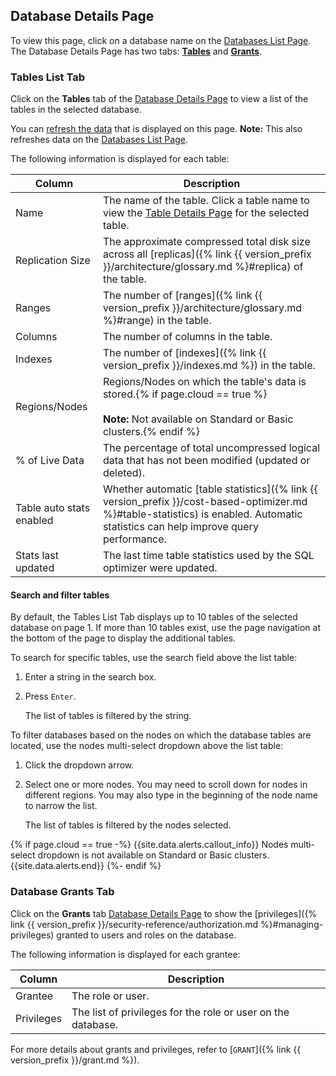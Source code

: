 ## Database Details Page

To view this page, click on a database name on the [Databases List Page](#databases-list-page). The Database Details Page has two tabs: [**Tables**](#tables-list-tab) and [**Grants**](#database-grants-tab).

### Tables List Tab

Click on the **Tables** tab of the [Database Details Page](#database-details-page) to view a list of the tables in the selected database.

You can [refresh the data](#refresh-data) that is displayed on this page. **Note:** This also refreshes data on the [Databases List Page](#databases-list-page).

The following information is displayed for each table:

 Column                        | Description
-------------------------------|-------------
Name                           | The name of the table. Click a table name to view the [Table Details Page](#table-details-page) for the selected table.
Replication Size               | The approximate compressed total disk size across all [replicas]({% link {{ version_prefix }}/architecture/glossary.md %}#replica) of the table.
Ranges                         | The number of [ranges]({% link {{ version_prefix }}/architecture/glossary.md %}#range) in the table.
Columns                        | The number of columns in the table.
Indexes                        | The number of [indexes]({% link {{ version_prefix }}/indexes.md %}) in the table.
Regions/Nodes                  | Regions/Nodes on which the table's data is stored.{% if page.cloud == true %}<br><br>**Note:** Not available on Standard or Basic clusters.{% endif %}
% of Live Data                 | The percentage of total uncompressed logical data that has not been modified (updated or deleted).
Table auto stats enabled       | Whether automatic [table statistics]({% link {{ version_prefix }}/cost-based-optimizer.md %}#table-statistics) is enabled. Automatic statistics can help improve query performance.
Stats last updated             | The last time table statistics used by the SQL optimizer were updated.

#### Search and filter tables

By default, the Tables List Tab displays up to 10 tables of the selected database on page 1. If more than 10 tables exist, use the page navigation at the bottom of the page to display the additional tables.

To search for specific tables, use the search field above the list table:

1. Enter a string in the search box.
1. Press `Enter`.

    The list of tables is filtered by the string.

To filter databases based on the nodes on which the database tables are located, use the nodes multi-select dropdown above the list table:

1. Click the dropdown arrow.
1. Select one or more nodes. You may need to scroll down for nodes in different regions. You may also type in the beginning of the node name to narrow the list.

    The list of tables is filtered by the nodes selected.

{% if page.cloud == true  -%}
{{site.data.alerts.callout_info}}
Nodes multi-select dropdown is not available on Standard or Basic clusters.
{{site.data.alerts.end}}
{%- endif %}

### Database Grants Tab

Click on the **Grants** tab [Database Details Page](#database-details-page) to show the [privileges]({% link {{ version_prefix }}/security-reference/authorization.md %}#managing-privileges) granted to users and roles on the database.

The following information is displayed for each grantee:

 Column    | Description
-----------|-------------
Grantee    | The role or user.
Privileges | The list of privileges for the role or user on the database.

For more details about grants and privileges, refer to [`GRANT`]({% link {{ version_prefix }}/grant.md %}).